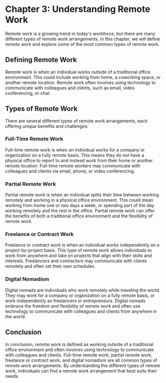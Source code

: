 Chapter 3: Understanding Remote Work
====================================

Remote work is a growing trend in today's workforce, but there are many different types of remote work arrangements. In this chapter, we will define remote work and explore some of the most common types of remote work.

Defining Remote Work
--------------------

Remote work is when an individual works outside of a traditional office environment. This could include working from home, a coworking space, or another remote location. Remote work often involves using technology to communicate with colleagues and clients, such as email, video conferencing, or chat.

Types of Remote Work
--------------------

There are several different types of remote work arrangements, each offering unique benefits and challenges:

### Full-Time Remote Work

Full-time remote work is when an individual works for a company or organization on a fully remote basis. This means they do not have a physical office to report to and instead work from their home or another remote location. Full-time remote workers may communicate with colleagues and clients via email, phone, or video conferencing.

### Partial Remote Work

Partial remote work is when an individual splits their time between working remotely and working in a physical office environment. This could mean working from home one or two days a week, or spending part of the day working remotely and the rest in the office. Partial remote work can offer the benefits of both a traditional office environment and the flexibility of remote work.

### Freelance or Contract Work

Freelance or contract work is when an individual works independently on a project-by-project basis. This type of remote work allows individuals to work from anywhere and take on projects that align with their skills and interests. Freelancers and contractors may communicate with clients remotely and often set their own schedules.

### Digital Nomadism

Digital nomads are individuals who work remotely while traveling the world. They may work for a company or organization on a fully remote basis, or work independently as freelancers or entrepreneurs. Digital nomads embrace the freedom and flexibility of remote work and often use technology to communicate with colleagues and clients from anywhere in the world.

Conclusion
----------

In conclusion, remote work is defined as working outside of a traditional office environment and often involves using technology to communicate with colleagues and clients. Full-time remote work, partial remote work, freelance or contract work, and digital nomadism are all common types of remote work arrangements. By understanding the different types of remote work, individuals can find a remote work arrangement that best suits their needs.
